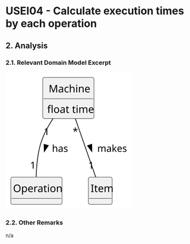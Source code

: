 # USEI04 - Calculate execution times by each operation

## 2. Analysis

### 2.1. Relevant Domain Model Excerpt 

![Domain Model](svg/usei04-domain-model.svg)

### 2.2. Other Remarks

n/a
